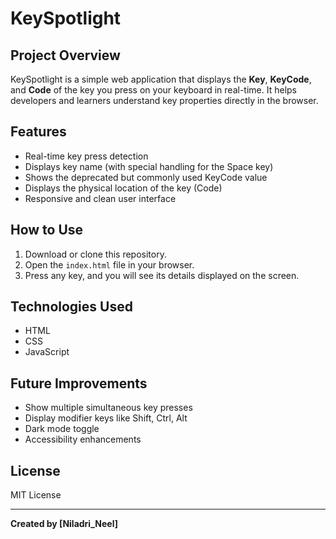 # KeySpotlight

## Project Overview
KeySpotlight is a simple web application that displays the **Key**, **KeyCode**, and **Code** of the key you press on your keyboard in real-time. It helps developers and learners understand key properties directly in the browser.

## Features
- Real-time key press detection
- Displays key name (with special handling for the Space key)
- Shows the deprecated but commonly used KeyCode value
- Displays the physical location of the key (Code)
- Responsive and clean user interface

## How to Use
1. Download or clone this repository.
2. Open the `index.html` file in your browser.
3. Press any key, and you will see its details displayed on the screen.

## Technologies Used
- HTML
- CSS
- JavaScript

## Future Improvements
- Show multiple simultaneous key presses
- Display modifier keys like Shift, Ctrl, Alt
- Dark mode toggle
- Accessibility enhancements

## License
MIT License

---

**Created by [Niladri_Neel]**
